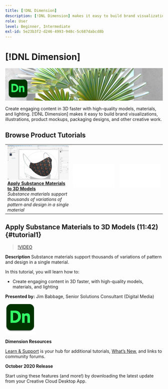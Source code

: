 ```yaml
---
title: [!DNL Dimension]
description: [!DNL Dimension] makes it easy to build brand visualizations, illustrations, product mockups, packaging designs, and other creative work
role: User
level: Beginner, Intermediate
exl-id: 5e23b3f2-d246-4993-948c-5c687dabcd8b
---
```

# [!DNL Dimension]

![Tutorial Hero Image](../assets/Dimenio.jpg)

Create engaging content in 3D faster with high-quality models, materials, and lighting. [!DNL Dimension] makes it easy to build brand visualizations, illustrations, product mockups, packaging designs, and other creative work.

## Browse Product Tutorials

<table style="table-layout:fixed">
<tr>
 <td>
   <a href="dimension.md#tutorial1">
      <img alt="Apply Substance Materials to 3D Models" src="../assets/dimension_substanceAndGraphics_babbage_thumbnail.jpg" />
   </a>
    <div>
   <a href="dimension.md#tutorial1"><strong>Apply Substance Materials to 3D Models</strong></a>
    </div>
    <em>Substance materials support thousands of variations of pattern and design in a single material</em>
    <br>
  </td>
  <td>
    <img alt="Spacer" src="../assets/Whitespacer.png" />
    <div>
    <br>
  </td>
  <td>
    <img alt="Spacer" src="../assets/Whitespacer.png" />
    <div>
    <br>
  </td>
</tr>
</table>

## Apply Substance Materials to 3D Models (11:42) {#tutorial1}

>[!VIDEO](https://video.tv.adobe.com/v/326944?hidetitle=true)

**Description**
Substance materials support thousands of variations of pattern and design in a single material.

In this tutorial, you will learn how to:
* Create engaging content in 3D faster, with high-quality models, materials, and lighting

**Presented by:**
Jim Babbage, Senior Solutions Consultant (Digital Media)

![Dimension Logo](../assets/dn_appicon_96.png)

**Dimension Resources**

[Learn & Support](https://helpx.adobe.com/support/dimension.html) is your hub for additional tutorials, [What’s New](https://helpx.adobe.com/dimension/user-guide.html/dimension/using/whats-new.ug.html), and links to community forums.

**October 2020 Release**

Start using these features (and more!) by downloading the latest update from your Creative Cloud Desktop App.
